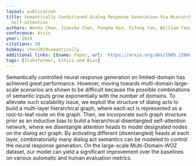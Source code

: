 ```yaml
---
layout: publication
title: Semantically Conditioned Dialog Response Generation Via Hierarchical Disentangled
  Self-attention
authors: Wenhu Chen, Jianshu Chen, Pengda Qin, Xifeng Yan, William Yang Wang
conference: Arxiv
year: 2019
citations: 38
bibkey: chen2019semantically
additional_links: [{name: Paper, url: 'https://arxiv.org/abs/1905.12866'}]
tags: [Transformer, Ethics and Bias]
---
```

Semantically controlled neural response generation on limited-domain has
achieved great performance. However, moving towards multi-domain large-scale
scenarios are shown to be difficult because the possible combinations of
semantic inputs grow exponentially with the number of domains. To alleviate
such scalability issue, we exploit the structure of dialog acts to build a
multi-layer hierarchical graph, where each act is represented as a root-to-leaf
route on the graph. Then, we incorporate such graph structure prior as an
inductive bias to build a hierarchical disentangled self-attention network,
where we disentangle attention heads to model designated nodes on the dialog
act graph. By activating different (disentangled) heads at each layer,
combinatorially many dialog act semantics can be modeled to control the neural
response generation. On the large-scale Multi-Domain-WOZ dataset, our model can
yield a significant improvement over the baselines on various automatic and
human evaluation metrics.